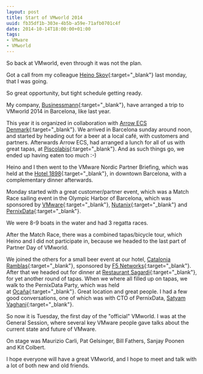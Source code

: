 ```yaml
---
layout: post
title: Start of VMworld 2014
uuid: fb35df1b-303e-4b5b-a59e-71afb0701c4f
date: 2014-10-14T18:00:00+01:00
tags:
- VMware
- VMworld
---
```

So back at VMworld, even through it was not the plan.

Got a call from my colleague [Heino Skov](https://twitter.com/heinoskov){:target="_blank"} last monday, that I was going.

So great opportunity, but tight schedule getting ready.

My company, [Businessmann](http://www.businessmann.dk){:target="_blank"}, have arranged a trip to VMworld 2014 in Barcelona, like last year<!--break-->.

This year it is organized in collaboration with [Arrow ECS Denmark](https://ecs-dk.arrow.com){:target="_blank"}. We arrived in Barcelona sunday around noon, and started by heading out for a beer at a local café, with customers and partners. Afterwards Arrow ECS, had arranged a lunch for all of us with great tapas, at [Piscolabis](http://www.piscolabisrestaurant.es){:target="_blank"}. And as such things go, we ended up having eaten too much :-)

Heino and I then went to the VMware Nordic Partner Briefing, which was held at the [Hotel 1898](http://www.hotel1898.com){:target="_blank"}, in downtown Barcelona, with a complementary dinner afterwards.

Monday started with a great customer/partner event, which was a Match Race sailing event in the Olympic Harbor of Barcelona, which was sponsored by [VMware](http://www.vmware.com){:target="_blank"}, [Nutanix](http://www.nutanix.com){:target="_blank"} and [PernixData](http://www.pernixdata.com){:target="_blank"}.

We were 8-9 boats in the water and had 3 regatta races.

After the Match Race, there was a combined tapas/bicycle tour, which Heino and I did not participate in, because we headed to the last part of Partner Day of VMworld.

We joined the others for a small beer event at our hotel, [Catalonia Ramblas](http://www.hoteles-catalonia.com/en/our_hotels/europa/spain/catalunya/barcelona/hotel_catalonia_ramblas/index.jsp){:target="_blank"}, sponsored by [F5 Networks](https://f5.com){:target="_blank"}. After that we headed out for dinner at [Restaurant Sagardi](http://www.sagardi.com){:target="_blank"}, for yet another round of tapas. When we where all filled up on tapas, we walk to the PernixData Party, which was held at [Ocaña](http://www.ocana.cat/en){:target="_blank"}. Great location and great people. I had a few good conversations, one of which was with CTO of PernixData, [Satyam Vaghani](https://twitter.com/SatyamVaghani){:target="_blank"}.

So now it is Tuesday, the first day of the "official" VMworld. I was at the General Session, where several key VMware people gave talks about the current state and future of VMware.

On stage was Maurizio Carli, Pat Gelsinger, Bill Fathers, Sanjay Poonen and Kit Colbert.

I hope everyone will have a great VMworld, and I hope to meet and talk with a lot of both new and old friends.
